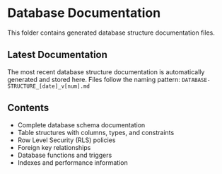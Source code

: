 # Database Documentation

This folder contains generated database structure documentation files.

## Latest Documentation

The most recent database structure documentation is automatically generated and stored here. Files follow the naming pattern: `DATABASE-STRUCTURE_[date]_v[num].md`

## Contents

- Complete database schema documentation
- Table structures with columns, types, and constraints
- Row Level Security (RLS) policies
- Foreign key relationships
- Database functions and triggers
- Indexes and performance information